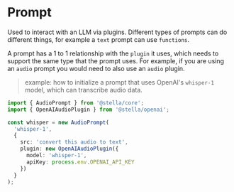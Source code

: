 # Prompt

Used to interact with an LLM via plugins. Different types of prompts can do different things, for example a `text` prompt can use `functions`.

A prompt has a 1 to 1 relationship with the `plugin` it uses, which needs to support the same type that the prompt uses. For example, if you are using an `audio` prompt you would need to also use an `audio` plugin.

> example: how to initialize a prompt that uses OpenAI's `whisper-1` model, which can transcribe audio data. 

```typescript
import { AudioPrompt } from '@stella/core';
import { OpenAIAudioPlugin } from '@stella/openai';

const whisper = new AudioPrompt(
  'whisper-1',
  {
    src: 'convert this audio to text',
    plugin: new OpenAIAudioPlugin({
      model: 'whisper-1',
      apiKey: process.env.OPENAI_API_KEY
    })
  }
);
```
